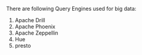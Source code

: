 There are following Query Engines used for big data:
1. Apache Drill
2. Apache Phoenix
3. Apache Zeppellin
4. Hue
5. presto
 
